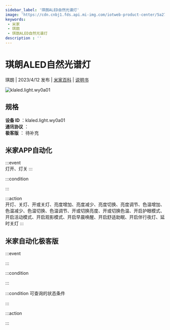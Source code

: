 ```yaml
---
sidebar_label: '琪朗ALED自然光谱灯'
image: 'https://cdn.cnbj1.fds.api.mi-img.com/iotweb-product-center/5a271f7966172dd6bb5e6ef853895fa5_1679648009575.png?GalaxyAccessKeyId=AKVGLQWBOVIRQ3XLEW&Expires=9223372036854775807&Signature=hv+Z8mfwM1wYLf6hF6RZiMlRhr0='
keywords: 
 - 米家
 - 琪朗
 - 琪朗ALED自然光谱灯
description : ''
---
```

# 琪朗ALED自然光谱灯

琪朗 | 2023/4/12 发布 | [米家百科](https://home.mi.com/webapp/content/baike/product/index.html?model=klaled.light.wy0a01) | [说明书](https://home.mi.com/views/introduction.html?model=klaled.light.wy0a01&region=cn)

![klaled.light.wy0a01](https://cdn.cnbj1.fds.api.mi-img.com/iotweb-product-center/5a271f7966172dd6bb5e6ef853895fa5_1679648009575.png?GalaxyAccessKeyId=AKVGLQWBOVIRQ3XLEW&Expires=9223372036854775807&Signature=hv+Z8mfwM1wYLf6hF6RZiMlRhr0=)

## 规格  
> 
**设备 ID** ：klaled.light.wy0a01  
**通讯协议** ：  
**极客版**  ： 待补充 


## 米家APP自动化  

:::event  
灯开、灯关
:::

:::condition  

:::

:::action   
开灯、关灯、开或关灯、亮度增加、亮度减少、亮度切换、亮度调节、色温增加、色温减少、色温切换、色温调节、开或切换亮度、开或切换色温、开启护眼模式、开启活动模式、开启观影模式、开启早晨唤醒、开启舒适助眠、开启伴行夜灯、延时关灯
:::

## 米家自动化极客版  

:::event  

:::

:::condition  

:::

:::condition 可查询的状态条件  

:::

:::action  

:::

        
